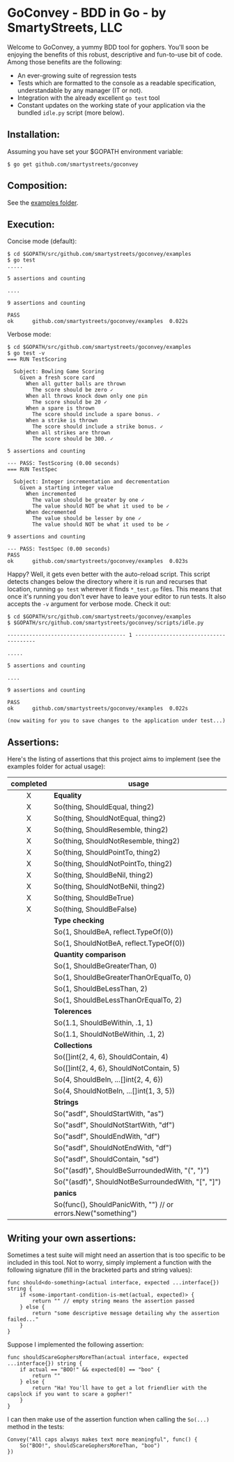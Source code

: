 GoConvey - BDD in Go - by SmartyStreets, LLC
============================================

Welcome to GoConvey, a yummy BDD tool for gophers. You'll soon be enjoying the benefits of
this robust, descriptive and fun-to-use bit of code. Among those benefits are the following:

- An ever-growing suite of regression tests
- Tests which are formatted to the console as a readable specification, understandable by any manager (IT or not).
- Integration with the already excellent `go test` tool
- Constant updates on the working state of your application via the bundled `idle.py` script (more below).


Installation:
-------------

Assuming you have set your $GOPATH environment variable:
	
	$ go get github.com/smartystreets/goconvey



Composition:
------------

See the [examples folder](https://github.com/smartystreets/goconvey/tree/master/examples).


Execution:
----------

Concise mode (default):

	$ cd $GOPATH/src/github.com/smartystreets/goconvey/examples
	$ go test
	.....

	5 assertions and counting

	....

	9 assertions and counting

	PASS
	ok  	github.com/smartystreets/goconvey/examples	0.022s



Verbose mode:

	$ cd $GOPATH/src/github.com/smartystreets/goconvey/examples
	$ go test -v
	=== RUN TestScoring

	  Subject: Bowling Game Scoring 
	    Given a fresh score card 
	      When all gutter balls are thrown 
	        The score should be zero ✓
	      When all throws knock down only one pin 
	        The score should be 20 ✓
	      When a spare is thrown 
	        The score should include a spare bonus. ✓
	      When a strike is thrown 
	        The score should include a strike bonus. ✓
	      When all strikes are thrown 
	        The score should be 300. ✓

	5 assertions and counting

	--- PASS: TestScoring (0.00 seconds)
	=== RUN TestSpec

	  Subject: Integer incrementation and decrementation 
	    Given a starting integer value 
	      When incremented 
	        The value should be greater by one ✓
	        The value should NOT be what it used to be ✓
	      When decremented 
	        The value should be lesser by one ✓
	        The value should NOT be what it used to be ✓

	9 assertions and counting

	--- PASS: TestSpec (0.00 seconds)
	PASS
	ok  	github.com/smartystreets/goconvey/examples	0.023s


Happy? Well, it gets even better with the auto-reload script.  This script detects changes below
the directory where it is run and recurses that location, running `go test` wherever it finds
`*_test.go` files. This means that once it's running you don't ever have to leave your editor
to run tests.  It also accepts the `-v` argument for verbose mode. Check it out:

	$ cd $GOPATH/src/github.com/smartystreets/goconvey/examples
	$ $GOPATH/src/github.com/smartystreets/goconvey/scripts/idle.py

	-------------------------------------- 1 --------------------------------------

	.....

	5 assertions and counting

	....

	9 assertions and counting

	PASS
	ok  	github.com/smartystreets/goconvey/examples	0.022s

	(now waiting for you to save changes to the application under test...)


Assertions:
-----------

Here's the listing of assertions that this project aims to implement 
(see the examples folder for actual usage):


 completed |usage
:---------:|-------------------------------------------------------------
     X     |__Equality__
     X     |So(thing, ShouldEqual, thing2)
     X     |So(thing, ShouldNotEqual, thing2)
     X     |So(thing, ShouldResemble, thing2)
     X     |So(thing, ShouldNotResemble, thing2)
     X     |So(thing, ShouldPointTo, thing2)
     X     |So(thing, ShouldNotPointTo, thing2)
     X     |So(thing, ShouldBeNil, thing2)
     X     |So(thing, ShouldNotBeNil, thing2)
     X     |So(thing, ShouldBeTrue)
     X     |So(thing, ShouldBeFalse)
           |__Type checking__
           |So(1, ShouldBeA, reflect.TypeOf(0))
           |So(1, ShouldNotBeA, reflect.TypeOf(0))
           |__Quantity comparison__
           |So(1, ShouldBeGreaterThan, 0)
           |So(1, ShouldBeGreaterThanOrEqualTo, 0)
           |So(1, ShouldBeLessThan, 2)
           |So(1, ShouldBeLessThanOrEqualTo, 2)
           |__Tolerences__
           |So(1.1, ShouldBeWithin, .1, 1)
           |So(1.1, ShouldNotBeWithin, .1, 2)
           |__Collections__
           |So([]int{2, 4, 6}, ShouldContain, 4)
           |So([]int{2, 4, 6}, ShouldNotContain, 5)
           |So(4, ShouldBeIn, ...[]int{2, 4, 6})
           |So(4, ShouldNotBeIn, ...[]int{1, 3, 5})
           |__Strings__
           |So("asdf", ShouldStartWith, "as")
           |So("asdf", ShouldNotStartWith, "df")
           |So("asdf", ShouldEndWith, "df")
           |So("asdf", ShouldNotEndWith, "df")
           |So("asdf", ShouldContain, "sd")
           |So("(asdf)", ShouldBeSurroundedWith, "(", ")")
           |So("(asdf)", ShouldNotBeSurroundedWith, "[", "]")
           |__panics__
           |So(func(), ShouldPanicWith, "") // or errors.New("something")


Writing your own assertions:
----------------------------

Sometimes a test suite will might need an assertion that is too
specific to be included in this tool. Not to worry, simply implement
a function with the following signature (fill in the bracketed parts
and string values):

    func should<do-something>(actual interface, expected ...interface{}) string {
        if <some-important-condition-is-met(actual, expected)> {
            return "" // empty string means the assertion passed
        } else {
            return "some descriptive message detailing why the assertion failed..."
        }
    }

Suppose I implemented the following assertion:

    func shouldScareGophersMoreThan(actual interface, expected ...interface{}) string {
        if actual == "BOO!" && expected[0] == "boo" {
            return ""
        } else {
            return "Ha! You'll have to get a lot friendlier with the capslock if you want to scare a gopher!"
        }
    }

I can then make use of the assertion function when calling the `So(...)` method in the tests:

    Convey("All caps always makes text more meaningful", func() {
        So("BOO!", shouldScareGophersMoreThan, "boo")
    })
